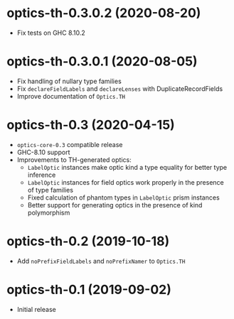 # optics-th-0.3.0.2 (2020-08-20)
* Fix tests on GHC 8.10.2

# optics-th-0.3.0.1 (2020-08-05)
* Fix handling of nullary type families
* Fix `declareFieldLabels` and `declareLenses` with DuplicateRecordFields
* Improve documentation of `Optics.TH`

# optics-th-0.3 (2020-04-15)
* `optics-core-0.3` compatible release
* GHC-8.10 support
* Improvements to TH-generated optics:
  - `LabelOptic` instances make optic kind a type equality for better type inference
  - `LabelOptic` instances for field optics work properly in the presence of type families
  - Fixed calculation of phantom types in `LabelOptic` prism instances
  - Better support for generating optics in the presence of kind polymorphism

# optics-th-0.2 (2019-10-18)
* Add `noPrefixFieldLabels` and `noPrefixNamer` to `Optics.TH`

# optics-th-0.1 (2019-09-02)
* Initial release
